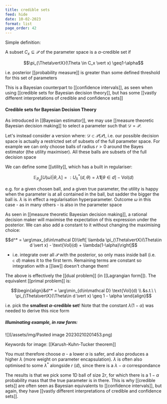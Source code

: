 ```yaml
---
title: credible sets
feed: hide
date: 10-02-2023
format: list
page_order: 42
---
```



Simple definition:

A subset $C_x\subseteq\mathcal P$ of the parameter space is a $\alpha$-credible set if  

$$\pi_{\Theta\vertX}(\Theta \in C_x \vert x) \geq1-\alpha$$


i.e. posterior [[probability measure]] is greater than some defined threshold for this set of parameters

This is a Bayesian counterpart to [[confidence intervals]], as seen when using [[credible sets for Bayesian decision theory]], but has some [[vastly different interpretations of credible and confidence sets]]


#### Credible sets for Bayesian Decision Theory
As introduced in [[Bayesian estimator]], we may use [[measure theoretic Bayesian decision making]] to select a parameter such that $\mathcal D = \mathcal P$.

Let's instead consider a version where: $\mathcal D \subset \mathcal P(\mathcal P)$, i.e. our possible decision space is actually a restricted set of subsets of the full parameter space. For example we can only choose balls of radius $r > 0$ around the Bayes estimator (the utility maximiser). All these balls are subsets of the full decision space

We can define some [[utility]], which has a built in regulariser:

$$\mathbb E_{P_d}[U(\omega)\vert\theta, \lambda]=: U^*_\lambda(d, \theta) = \lambda\boldsymbol{1}[\theta\in d] - \text{Vol}(d)$$


e.g. for a given chosen ball, and a given true parameter, the utility is happy when the parameter is at all contained in the ball, but sadder the bigger the ball is. $\lambda$ is in effect a regularisation hyperparameter. Outcome $\omega$ in this case - as in many others - is also in the parameter space

As seen in [[measure theoretic Bayesian decision making]], a rational decision maker will maximise the expectation of this expression under the posterior. We can also add a constant to it without changing the maximising choice:

$$d^* =  \arg\max_{d\in\mathcal D}\left[ \lambda \pi_{\Theta\vertX}(\Theta\in d \vert x) - \text{Vol}(d) + \lambda(1-\alpha)\right]$$


- i.e. integrate over all $\mathcal P$ with the posterior, so only mass inside ball (i.e. $\in d$) makes it to the first term. Remaining terms are constant so integration with a [[law]] doesn't change them!

The above is effectively the [[dual problem]] (in [[Lagrangian form]]). The equivalent [[primal problem]] is:

$$\begin{align}&d^* = \arg\min_{d\in\mathcal D} \text{Vol}(d) \\ &s.t.\ \ \pi_{\Theta\vertX}(\Theta\in d \vert x) \geq 1 - \alpha \end{align}$$


i.e. pick the **smallest $\alpha$-credible set**! Note that the constant $\lambda(1-\alpha)$ was needed to derive this nice form


##### Illuminating example, in raw form:

![](/assets/img/Pasted image 20230210201453.png)

Keywords for image: [[Karush-Kuhn-Tucker theorem]]

You must therefore choose $\alpha$ - a lower $\alpha$ is safer, and also produces a higher $\lambda$ (more weight on parameter encapsulation). $\lambda$ is often also optimised to some $\lambda^*$ alongside $r$ ($d$), since there is a $\lambda-\alpha$ correspondance

The results is that we pick some 1D ball of size $2r$, for which there is a $1-\alpha$ probability mass that the true parameter is in there. This is why [[credible sets]] are often seen as Bayesian equivalents to [[confidence intervals]], but again, they have [[vastly different interpretations of credible and confidence sets]]. 